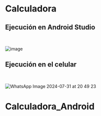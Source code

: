 # Calculadora
## Ejecución en Android Studio
<br>

![image](https://github.com/user-attachments/assets/844eb8d9-6462-4274-89bb-50fb089f6865)

## Ejecución en el celular
<br>

![WhatsApp Image 2024-07-31 at 20 49 23](https://github.com/user-attachments/assets/daeec61c-1dbf-49a2-b8ee-cf11a69e2cd7)
# Calculadora_Android
